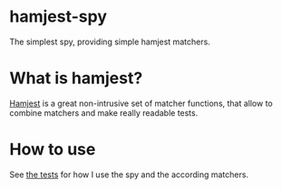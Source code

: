 # hamjest-spy
The simplest spy, providing simple hamjest matchers.

# What is hamjest?
[Hamjest][hamjest] is a great non-intrusive set of matcher functions, that allow to 
combine matchers and make really readable tests.

# How to use

See [the tests][tests] for how I use the spy and the according matchers.


[tests]: ./src/matcher.spec.js
[hamjest]: https://github.com/rluba/hamjest